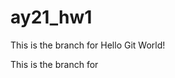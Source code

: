 # ay21_hw1
This is the branch for <bsb808>
Hello Git World!

This is the branch for <roystersamuel>

